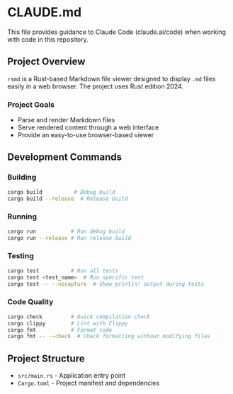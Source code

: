 # CLAUDE.md

This file provides guidance to Claude Code (claude.ai/code) when working with code in this repository.

## Project Overview

`rsmd` is a Rust-based Markdown file viewer designed to display `.md` files easily in a web browser. The project uses Rust edition 2024.

### Project Goals
- Parse and render Markdown files
- Serve rendered content through a web interface
- Provide an easy-to-use browser-based viewer

## Development Commands

### Building
```bash
cargo build          # Debug build
cargo build --release  # Release build
```

### Running
```bash
cargo run           # Run debug build
cargo run --release # Run release build
```

### Testing
```bash
cargo test          # Run all tests
cargo test <test_name>  # Run specific test
cargo test -- --nocapture  # Show println! output during tests
```

### Code Quality
```bash
cargo check         # Quick compilation check
cargo clippy        # Lint with Clippy
cargo fmt           # Format code
cargo fmt -- --check  # Check formatting without modifying files
```

## Project Structure

- `src/main.rs` - Application entry point
- `Cargo.toml` - Project manifest and dependencies
